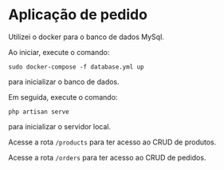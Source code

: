 # Aplicação de pedido

Utilizei o docker para o banco de dados MySql.

Ao iniciar, execute o comando:

```
sudo docker-compose -f database.yml up
```

para inicializar o banco de dados.

Em seguida, execute o comando:

```
php artisan serve
```

para inicializar o servidor local.

Acesse a rota `/products` para ter acesso ao CRUD de produtos.

Acesse a rota `/orders` para ter acesso ao CRUD de pedidos.
